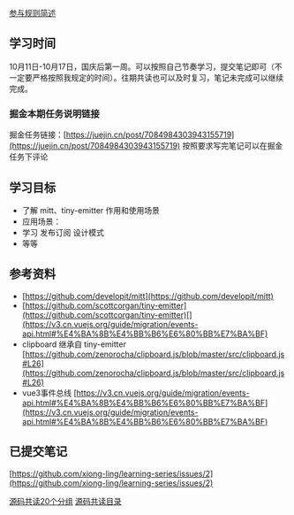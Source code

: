 [参与规则简述](https://www.yuque.com/ruochuan12/notice/gm51y6?view=doc_embed)
## 学习时间
10月11日-10月17日，国庆后第一周。可以按照自己节奏学习，提交笔记即可（不一定要严格按照我规定的时间）。往期共读也可以及时复习，笔记未完成可以继续完成。

### 掘金本期任务说明链接

掘金任务链接：[https://juejin.cn/post/7084984303943155719](https://juejin.cn/post/7084984303943155719)
按照要求写完笔记可以在掘金任务下评论
## 学习目标

- 了解 mitt、tiny-emitter 作用和使用场景
- 应用场景：
- 学习 发布订阅 设计模式
- 等等
## 参考资料

- [https://github.com/developit/mitt](https://github.com/developit/mitt)
- [https://github.com/scottcorgan/tiny-emitter](https://github.com/scottcorgan/tiny-emitter)[](https://v3.cn.vuejs.org/guide/migration/events-api.html#%E4%BA%8B%E4%BB%B6%E6%80%BB%E7%BA%BF)
- clipboard 继承自 tiny-emitter [https://github.com/zenorocha/clipboard.js/blob/master/src/clipboard.js#L26](https://github.com/zenorocha/clipboard.js/blob/master/src/clipboard.js#L26)
- vue3事件总线 [https://v3.cn.vuejs.org/guide/migration/events-api.html#%E4%BA%8B%E4%BB%B6%E6%80%BB%E7%BA%BF](https://v3.cn.vuejs.org/guide/migration/events-api.html#%E4%BA%8B%E4%BB%B6%E6%80%BB%E7%BA%BF)
## 已提交笔记

[https://github.com/xiong-ling/learning-series/issues/2](https://github.com/xiong-ling/learning-series/issues/2)

[源码共读20个分组](https://www.yuque.com/go/doc/56866898?view=doc_embed)
[源码共读目录](https://www.yuque.com/ruochuan12/notice/contents?view=doc_embed)
